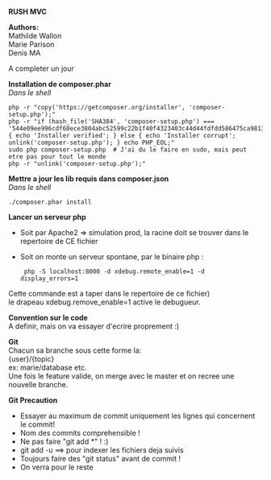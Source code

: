 **RUSH MVC**  
  
**Authors:**  
Mathilde Wallon  
Marie Parison  
Denis MA  

A completer un jour


**Installation de composer.phar**  
_Dans le shell_

    php -r "copy('https://getcomposer.org/installer', 'composer-setup.php');"
    php -r "if (hash_file('SHA384', 'composer-setup.php') === '544e09ee996cdf60ece3804abc52599c22b1f40f4323403c44d44fdfdd586475ca9813a858088ffbc1f233e9b180f061') { echo 'Installer verified'; } else { echo 'Installer corrupt'; unlink('composer-setup.php'); } echo PHP_EOL;"
    sudo php composer-setup.php  # J'ai du le faire en sudo, mais peut etre pas pour tout le monde
    php -r "unlink('composer-setup.php');"


**Mettre a jour les lib requis dans composer.json**  
_Dans le shell_

    ./composer.phar install
    
    
**Lancer un serveur php**  
- Soit par Apache2 => simulation prod, la racine doit se trouver dans le repertoire de CE fichier
- Soit on monte un serveur spontane, par le binaire php : 
        
       php -S localhost:8000 -d xdebug.remote_enable=1 -d display_errors=1
Cette commande est a taper dans le repertoire de ce fichier)  
le drapeau xdebug.remove_enable=1 active le debugueur.
    
**Convention sur le code**  
A definir, mais on va essayer d'ecrire proprement :)


**Git**  
Chacun sa branche sous cette forme la:   
{user}/{topic}  
ex: marie/database etc.  
Une fois le feature valide, on merge avec le master et on recree une nouvelle branche.  


**Git Precaution**  
- Essayer au maximum de commit uniquement les lignes qui concernent le commit!
- Nom des commits comprehensible !
- Ne pas faire "git add *" ! :)  
- git add -u   ==> pour indexer les fichiers deja suivis  
- Toujours faire des "git status" avant de commit ! 
- On verra pour le reste

